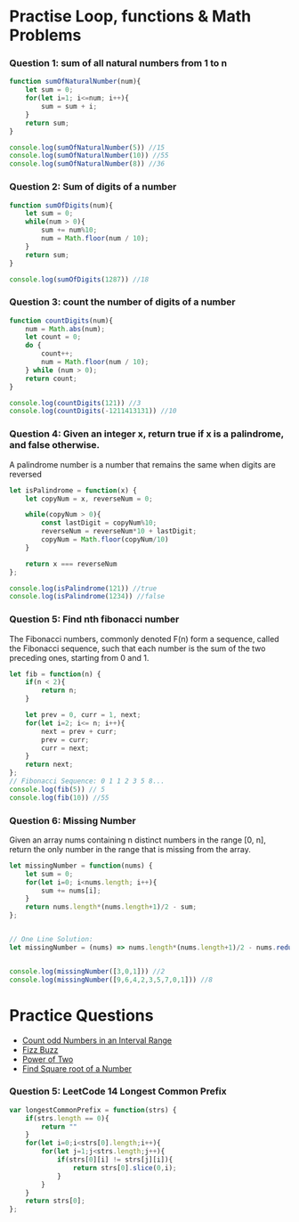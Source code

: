 # Practise Loop, functions & Math Problems

### Question 1: sum of all natural numbers from 1 to n

```javascript
function sumOfNaturalNumber(num){
    let sum = 0;
    for(let i=1; i<=num; i++){
        sum = sum + i;
    }
    return sum;
}

console.log(sumOfNaturalNumber(5)) //15
console.log(sumOfNaturalNumber(10)) //55
console.log(sumOfNaturalNumber(8)) //36
```


### Question 2: Sum of digits of a number

```javascript
function sumOfDigits(num){
    let sum = 0;
    while(num > 0){
        sum += num%10;
        num = Math.floor(num / 10);
    }
    return sum;
}

console.log(sumOfDigits(1287)) //18
```


### Question 3: count the number of digits of a number

```javascript
function countDigits(num){
    num = Math.abs(num);
    let count = 0;
    do {
        count++;
        num = Math.floor(num / 10);
    } while (num > 0);
    return count;
}

console.log(countDigits(121)) //3
console.log(countDigits(-1211413131)) //10
```

### Question 4: Given an integer x, return true if x is a palindrome, and false otherwise.
A palindrome number is a number that remains the same when digits are reversed

```javascript
let isPalindrome = function(x) {
    let copyNum = x, reverseNum = 0;

    while(copyNum > 0){
        const lastDigit = copyNum%10;
        reverseNum = reverseNum*10 + lastDigit;
        copyNum = Math.floor(copyNum/10)
    }

    return x === reverseNum
};

console.log(isPalindrome(121)) //true
console.log(isPalindrome(1234)) //false
```

### Question 5: Find nth fibonacci number
The Fibonacci numbers, commonly denoted F(n) form a sequence, called the Fibonacci sequence, 
such that each number is the sum of the two preceding ones, starting from 0 and 1.

```javascript
let fib = function(n) {
    if(n < 2){
        return n;
    }

    let prev = 0, curr = 1, next;
    for(let i=2; i<= n; i++){
        next = prev + curr;
        prev = curr;
        curr = next;
    }
    return next;
};
// Fibonacci Sequence: 0 1 1 2 3 5 8...
console.log(fib(5)) // 5
console.log(fib(10)) //55
```


### Question 6: Missing Number
Given an array nums containing n distinct numbers in the range [0, n], 
return the only number in the range that is missing from the array.

```javascript
let missingNumber = function(nums) {
    let sum = 0;
    for(let i=0; i<nums.length; i++){
        sum += nums[i];
    }
    return nums.length*(nums.length+1)/2 - sum;
};


// One Line Solution: 
let missingNumber = (nums) => nums.length*(nums.length+1)/2 - nums.reduce((acc, num) => num + acc);


console.log(missingNumber([3,0,1])) //2
console.log(missingNumber([9,6,4,2,3,5,7,0,1])) //8
```


# Practice Questions

- [Count odd Numbers in an Interval Range](https://leetcode.com/problems/count-odd-numbers-in-an-interval-range/)
- [Fizz Buzz](https://leetcode.com/problems/fizz-buzz/)
- [Power of Two](https://leetcode.com/problems/power-of-two/)
- [Find Square root of a Number](https://leetcode.com/problems/sqrtx/)

### Question 5: LeetCode 14 Longest Common Prefix

```javascript
var longestCommonPrefix = function(strs) {
    if(strs.length == 0){
        return ""
    }
    for(let i=0;i<strs[0].length;i++){
        for(let j=1;j<strs.length;j++){
            if(strs[0][i] != strs[j][i]){
                return strs[0].slice(0,i);
            }
        }
    }
    return strs[0];
};
```